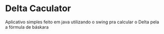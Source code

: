 # Delta Caculator
 Aplicativo simples feito em java utilizando o swing pra calcular o Delta pela a fórmula de báskara
